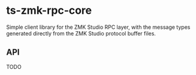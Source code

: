 # ts-zmk-rpc-core

Simple client library for the ZMK Studio RPC layer, with the message types generated directly from the ZMK Studio
protocol buffer files.

## API

TODO
